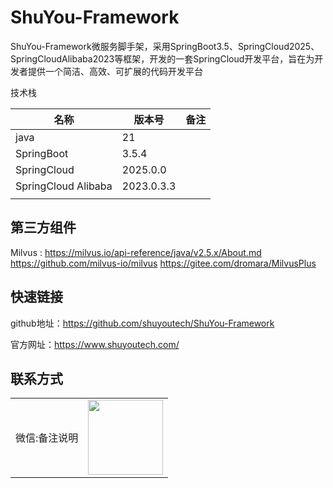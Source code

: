 # ShuYou-Framework

ShuYou-Framework微服务脚手架，采用SpringBoot3.5、SpringCloud2025、SpringCloudAlibaba2023等框架，开发的一套SpringCloud开发平台，旨在为开发者提供一个简洁、高效、可扩展的代码开发平台

技术栈

| 名称                  | 版本号        | 备注 |
|---------------------|------------|----|
| java                | 21         |    |
| SpringBoot          | 3.5.4      |    |
| SpringCloud         | 2025.0.0   |    |
| SpringCloud Alibaba | 2023.0.3.3 |    |
|                     |            |    |


## 第三方组件
Milvus :
https://milvus.io/api-reference/java/v2.5.x/About.md
https://github.com/milvus-io/milvus
https://gitee.com/dromara/MilvusPlus



## 快速链接
github地址：https://github.com/shuyoutech/ShuYou-Framework

官方网址：https://www.shuyoutech.com/

## 联系方式

<table>
    <tr>
        <td>微信:备注说明</td>
        <td><img src="https://www.shuyoutech.com/preview/wechat_dm.jpg" width="120" height="120" alt=""/></td>
    </tr>
</table>